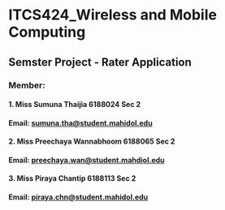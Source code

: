 # ITCS424_Wireless and Mobile Computing
## Semster Project - Rater Application
### Member:
#### 1. Miss Sumuna        Thaijia                6188024        Sec 2
#### Email: sumuna.tha@student.mahidol.edu
#### 2. Miss Preechaya    Wannabhoom     6188065        Sec 2
#### Email: preechaya.wan@student.mahdiol.edu
#### 3. Miss Piraya           Chantip               6188113        Sec 2
#### Email: piraya.chn@student.mahidol.edu
